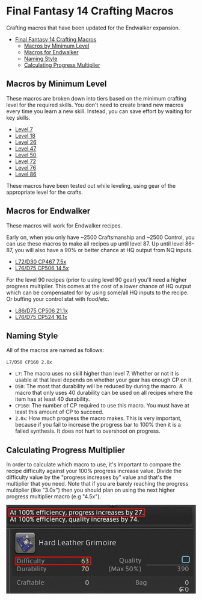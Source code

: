 # Final Fantasy 14 Crafting Macros

Crafting macros that have been updated for the Endwalker expansion.


- [Final Fantasy 14 Crafting Macros](#final-fantasy-14-crafting-macros)
  - [Macros by Minimum Level](#macros-by-minimum-level)
  - [Macros for Endwalker](#macros-for-endwalker)
  - [Naming Style](#naming-style)
  - [Calculating Progress Multiplier](#calculating-progress-multiplier)

## Macros by Minimum Level

These macros are broken down into tiers based on the minimum crafting level for the required skills.  You don't need to create brand new macros every time you learn a new skill.  Instead, you can save effort by waiting for key skills.

- [Level 7](Level7CraftingMacros.md)
- [Level 18](Level18CraftingMacros.md)
- [Level 26](Level26CraftingMacros.md)
- [Level 47](Level47CraftingMacros.md)
- [Level 50](Level50CraftingMacros.md)
- [Level 72](Level72CraftingMacros.md)
- [Level 76](Level76CraftingMacros.md)
- [Level 86](Level86CraftingMacros.md)

These macros have been tested out while leveling, using gear of the appropriate level for the crafts.

## Macros for Endwalker

These macros will work for Endwalker recipes. 

Early on, when you only have ~2500 Craftsmanship and ~2500 Control, you can use these macros to make all recipes up until level 87.  Up until level 86-87, you will also have a 90% or better chance at HQ output from NQ inputs.

- [L72/D30 CP467 7.5x](Level72CraftingMacros.md)
- [L76/D75 CP506 14.5x](Level76CraftingMacros.md)

For the level 90 recipes (prior to using level 90 gear) you'll need a higher progress multiplier.  This comes at the cost of a lower chance of HQ output which can be compensated for by using some/all HQ inputs to the recipe.  Or buffing your control stat with food/etc.

- [L86/D75 CP506 21.1x](Level86CraftingMacros.md)
- [L76/D75 CP524 16.1x](Level76CraftingMacros.md)

## Naming Style

All of the macros are named as follows:

`L7/D50 CP160 2.0x`

- `L7`: The macro uses no skill higher than level 7.  Whether or not it is usable at that level depends on whether your gear has enough CP on it.
- `D50`: The most that durability will be reduced by during the macro.  A macro that only uses 40 durability can be used on all recipes where the item has at least 40 durability.
- `CP160`: The number of CP required to use this macro.  You must have at least this amount of CP to succeed.  
- `2.0x`: How much progress the macro makes.  This is very important, because if you fail to increase the progress bar to 100% then it is a failed synthesis.  It does not hurt to overshoot on progress.

## Calculating Progress Multiplier

In order to calculate which macro to use, it's important to compare the recipe difficulty against your 100% progress increase value.  Divide the difficulty value by the "progress increases by" value and that's the multiplier that you need.  Note that if you are barely reaching the progress multiplier (like "3.0x") then you should plan on using the next higher progress multiplier macro (e.g "4.5x").

![Difficulty vs Progress](imgs/DifficultyProgress1Highlight.png)
